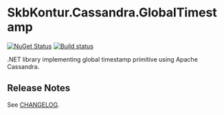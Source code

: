 # SkbKontur.Cassandra.GlobalTimestamp

[![NuGet Status](https://img.shields.io/nuget/v/SkbKontur.Cassandra.GlobalTimestamp.svg)](https://www.nuget.org/packages/SkbKontur.Cassandra.GlobalTimestamp/)
[![Build status](https://ci.appveyor.com/api/projects/status/i0ncib97jogktauk?svg=true)](https://ci.appveyor.com/project/skbkontur/cassandra-global-timestamp)

.NET library implementing global timestamp primitive using Apache Cassandra.

## Release Notes

See [CHANGELOG](CHANGELOG.md).
